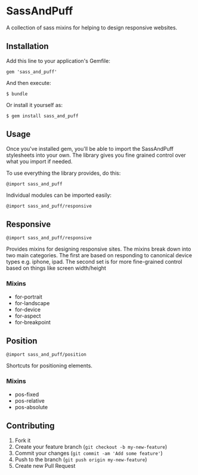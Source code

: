 # SassAndPuff

A collection of sass mixins for helping to design responsive websites.

## Installation

Add this line to your application's Gemfile:

    gem 'sass_and_puff'

And then execute:

    $ bundle

Or install it yourself as:

    $ gem install sass_and_puff

## Usage

Once you've installed gem, you'll be able to import the SassAndPuff stylesheets
into your own. The library gives you fine grained control over what you import 
if needed.

To use everything the library provides, do this:

    @import sass_and_puff

Individual modules can be imported easily:

    @import sass_and_puff/responsive

## Responsive

    @import sass_and_puff/responsive

Provides mixins for designing responsive sites. The mixins break down into two 
main categories. The first are based on responding to canonical device types 
e.g. iphone, ipad. The second set is for more fine-grained control based on 
things like screen width/height

### Mixins

* for-portrait
* for-landscape
* for-device
* for-aspect
* for-breakpoint

## Position

    @import sass_and_puff/position

Shortcuts for positioning elements.

### Mixins

* pos-fixed
* pos-relative
* pos-absolute

## Contributing

1. Fork it
2. Create your feature branch (`git checkout -b my-new-feature`)
3. Commit your changes (`git commit -am 'Add some feature'`)
4. Push to the branch (`git push origin my-new-feature`)
5. Create new Pull Request
